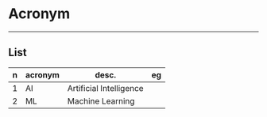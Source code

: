 # Acronym

---

## List
|n|acronym|desc.|eg|
|-|-------|-----|--|
|1|AI|Artificial Intelligence|
|2|ML|Machine Learning|
